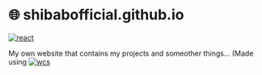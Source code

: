 # 🌐 shibabofficial.github.io
[![react](https://skillicons.dev/icons?i=react,html,css,js)]()

My own website that contains my projects and someother things...
(Made using [![wcs](https://github.com/ShibabOfficial/CSS-Web-Stylizer)]()
